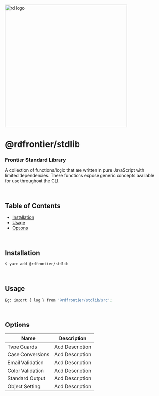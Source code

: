 
<div align="left">
  <br/>
  <a href="https://www.realdecoy.com/jamaica/" title="REALDECOY">
    <img width=400px src="https://www.realdecoy.com/wp-content/uploads/2019/02/Realdecoy-logo-transparent.png" alt="rd logo">
  </a>
  <br/>
</div>

# @rdfrontier/stdlib

### Frontier Standard Library
A collection of functions/logic that are written in pure JavaScript with limited
dependencies. These functions expose generic concepts available for use throughout the CLI. 

&nbsp;
&nbsp;
&nbsp;
<!-- custom-toc -->
## Table of Contents

* [Installation](#install)
* [Usage](#usage)
* [Options](#options)
<!-- custom-tocstop -->

&nbsp;
&nbsp;
&nbsp;
&nbsp;

## Installation

```sh
$ yarn add @rdfrontier/stdlib
```

&nbsp;
&nbsp;

## Usage

```sh
Eg: import { log } from '@rdfrontier/stdlib/src';
```


&nbsp;
&nbsp;

## Options

| Name | Description  | 
| --- | ------------- | 
| Type Guards       | Add Description                                            |
| Case Conversions  | Add Description                                            |
| Email Validation  | Add Description                                            |
| Color Validation  | Add Description                                            |
| Standard Output   | Add Description                                            |
| Object Setting    | Add Description                                            |

&nbsp;
&nbsp;
